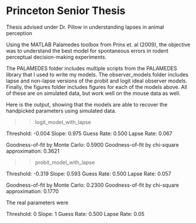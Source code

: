# Princeton Senior Thesis
Thesis advised under Dr. Pillow in understanding lapses in animal perception

Using the MATLAB Palamedes toolbox from Prins et. al (2009), the objective was to understand the best model for spontaneous errors in rodent perceptual decision-making experiments.

The PALAMEDES folder includes multiple scripts from the PALAMEDES library that 
I used to write my models.  The observer_models folder  includes lapse and non-lapse versions of the probit and logit ideal observer models.  Finally,
the figures folder includes figures for each of the models above.  All of these are on simulated data, but work well on the mouse data as well.

Here is the output, showing that the models are able to recover the handpicked parameters using simulated data.

>> logit_model_with_lapse


Threshold: -0.004
Slope: 0.975
Guess Rate: 0.500
Lapse Rate: 0.067



Goodness-of-fit by Monte Carlo: 0.5900
Goodness-of-fit by chi-square approximation: 0.3621

>> probit_model_with_lapse


Threshold: -0.319
Slope: 0.593
Guess Rate: 0.500
Lapse Rate: 0.057



Goodness-of-fit by Monte Carlo: 0.2300
Goodness-of-fit by chi-square approximation: 0.1770

The real parameters were

Threshold: 0
Slope: 1
Guess Rate: 0.500
Lapse Rate: 0.05

